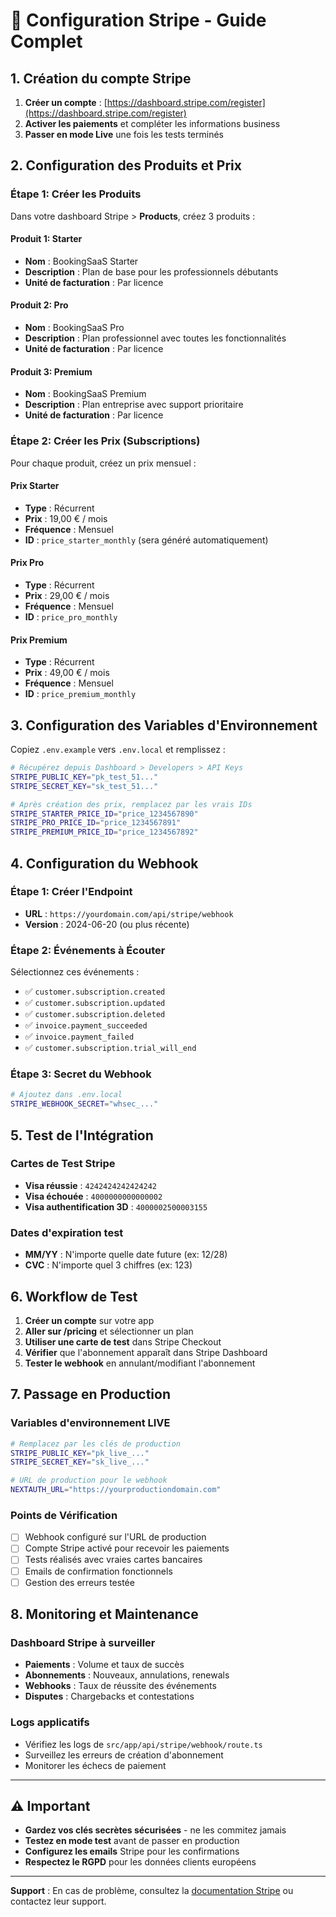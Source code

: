 # 🔧 Configuration Stripe - Guide Complet

## 1. Création du compte Stripe

1. **Créer un compte** : [https://dashboard.stripe.com/register](https://dashboard.stripe.com/register)
2. **Activer les paiements** et compléter les informations business
3. **Passer en mode Live** une fois les tests terminés

## 2. Configuration des Produits et Prix

### Étape 1: Créer les Produits

Dans votre dashboard Stripe > **Products**, créez 3 produits :

#### Produit 1: Starter
- **Nom** : BookingSaaS Starter
- **Description** : Plan de base pour les professionnels débutants
- **Unité de facturation** : Par licence

#### Produit 2: Pro  
- **Nom** : BookingSaaS Pro  
- **Description** : Plan professionnel avec toutes les fonctionnalités
- **Unité de facturation** : Par licence

#### Produit 3: Premium
- **Nom** : BookingSaaS Premium
- **Description** : Plan entreprise avec support prioritaire
- **Unité de facturation** : Par licence

### Étape 2: Créer les Prix (Subscriptions)

Pour chaque produit, créez un prix mensuel :

#### Prix Starter
- **Type** : Récurrent
- **Prix** : 19,00 € / mois
- **Fréquence** : Mensuel
- **ID** : `price_starter_monthly` (sera généré automatiquement)

#### Prix Pro
- **Type** : Récurrent  
- **Prix** : 29,00 € / mois
- **Fréquence** : Mensuel
- **ID** : `price_pro_monthly`

#### Prix Premium
- **Type** : Récurrent
- **Prix** : 49,00 € / mois  
- **Fréquence** : Mensuel
- **ID** : `price_premium_monthly`

## 3. Configuration des Variables d'Environnement

Copiez `.env.example` vers `.env.local` et remplissez :

```bash
# Récupérez depuis Dashboard > Developers > API Keys
STRIPE_PUBLIC_KEY="pk_test_51..."
STRIPE_SECRET_KEY="sk_test_51..."

# Après création des prix, remplacez par les vrais IDs
STRIPE_STARTER_PRICE_ID="price_1234567890"
STRIPE_PRO_PRICE_ID="price_1234567891"  
STRIPE_PREMIUM_PRICE_ID="price_1234567892"
```

## 4. Configuration du Webhook

### Étape 1: Créer l'Endpoint
- **URL** : `https://yourdomain.com/api/stripe/webhook`
- **Version** : 2024-06-20 (ou plus récente)

### Étape 2: Événements à Écouter
Sélectionnez ces événements :
- ✅ `customer.subscription.created`
- ✅ `customer.subscription.updated` 
- ✅ `customer.subscription.deleted`
- ✅ `invoice.payment_succeeded`
- ✅ `invoice.payment_failed`
- ✅ `customer.subscription.trial_will_end`

### Étape 3: Secret du Webhook
```bash
# Ajoutez dans .env.local
STRIPE_WEBHOOK_SECRET="whsec_..."
```

## 5. Test de l'Intégration

### Cartes de Test Stripe
- **Visa réussie** : `4242424242424242`
- **Visa échouée** : `4000000000000002`
- **Visa authentification 3D** : `4000002500003155`

### Dates d'expiration test
- **MM/YY** : N'importe quelle date future (ex: 12/28)
- **CVC** : N'importe quel 3 chiffres (ex: 123)

## 6. Workflow de Test

1. **Créer un compte** sur votre app
2. **Aller sur /pricing** et sélectionner un plan  
3. **Utiliser une carte de test** dans Stripe Checkout
4. **Vérifier** que l'abonnement apparaît dans Stripe Dashboard
5. **Tester le webhook** en annulant/modifiant l'abonnement

## 7. Passage en Production

### Variables d'environnement LIVE
```bash
# Remplacez par les clés de production
STRIPE_PUBLIC_KEY="pk_live_..."
STRIPE_SECRET_KEY="sk_live_..."

# URL de production pour le webhook  
NEXTAUTH_URL="https://yourproductiondomain.com"
```

### Points de Vérification
- [ ] Webhook configuré sur l'URL de production
- [ ] Compte Stripe activé pour recevoir les paiements
- [ ] Tests réalisés avec vraies cartes bancaires
- [ ] Emails de confirmation fonctionnels
- [ ] Gestion des erreurs testée

## 8. Monitoring et Maintenance

### Dashboard Stripe à surveiller
- **Paiements** : Volume et taux de succès
- **Abonnements** : Nouveaux, annulations, renewals  
- **Webhooks** : Taux de réussite des événements
- **Disputes** : Chargebacks et contestations

### Logs applicatifs
- Vérifiez les logs de `src/app/api/stripe/webhook/route.ts`
- Surveillez les erreurs de création d'abonnement
- Monitorer les échecs de paiement

---

## ⚠️ Important

- **Gardez vos clés secrètes sécurisées** - ne les commitez jamais
- **Testez en mode test** avant de passer en production
- **Configurez les emails** Stripe pour les confirmations
- **Respectez le RGPD** pour les données clients européens

---

**Support** : En cas de problème, consultez la [documentation Stripe](https://stripe.com/docs) ou contactez leur support.